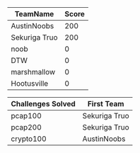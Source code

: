 |TeamName|Score|
|--------|-----|
|AustinNoobs|200|
|Sekuriga Truo|200|
|noob|0|
|DTW|0|
|marshmallow|0|
|Hootusville|0|

|Challenges Solved|First Team|
|---------------|------------|
|pcap100|Sekuriga Truo|
|pcap200|Sekuriga Truo|
|crypto100|AustinNoobs|

